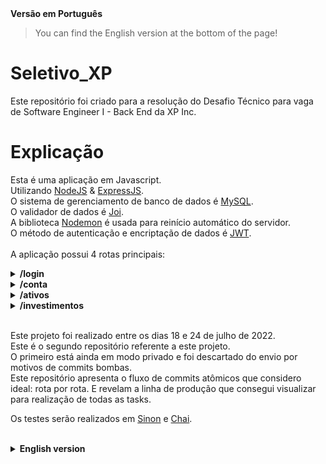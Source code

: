 <detail>
<summary><strong> Versão em Português</summary></strong>

> You can find the English version at the bottom of the page!

# Seletivo_XP
Este repositório foi criado para a resolução do Desafio Técnico para vaga de Software Engineer I - Back End da XP Inc.

# Explicação

Esta é uma aplicação em Javascript.</br>
Utilizando [NodeJS](https://nodejs.org/en/about/) & [ExpressJS](https://expressjs.com/pt-br/).</br>
O sistema de gerenciamento de banco de dados é [MySQL](https://www.mysql.com/).</br>
O validador de dados é [Joi](https://joi.dev/).</br>
A biblioteca [Nodemon](https://nodemon.io/) é usada para reinício automático do servidor.</br>
O método de autenticação e encriptação de dados é [JWT](https://jwt.io/).</br>
</br>
A aplicação possui 4 rotas principais: </br>

<details>
    <summary> <strong> /login </strong> </summary> <br/>

**POST /** </br>
Responsável por verificar a existência de cliente X no sistema da corretora e gerar um token de permissão para transações e navegação dentro da conta. Recebe o seguinte objeto no body::
```javascript
    {
        "email": "joaosilva@gmail.com",
        "password": "12345678"
    }
```
</br>
Caso as informações de login estejam cadastradas a alguma pessoa cliente presente no banco de dados, o login é feito e o token será retornado:

```javascript
    {
        "token": "eyJhbGciOiJIUzI1NiIsInR5cCI6IkpXVCJ9.eyJlbWFpbCI6ImpvYW9zaWx2YUBnbWFpbC5jb20iLCJzZW5oYSI6IjM0NTU2Nzg4IiwiaWF0IjoxNjU4Njg3NDA2LCJleHAiOjE2NTg2OTEwMDZ9.tgvirutyh2yZRAaJY90TLgDzNNiDwAgfFvzh2AqbPpU"
    }
```
> A resposta do servidor será 200 OK.</br>
> Este token deve ser utilizado em todas as rotas da aplicação na Key Authorization do Header e possui validade de 1h. Após vencimento, é preciso realizar novo login para geração de novo token.
</br>

Caso não:

```javascript
    {
        "message": "No client registered under such data."
    }
```
> A resposta do servidor será 404 Not Found.
</br>
</details>

<details>
    <summary> <strong> /conta </strong> </summary> <br/>

**GET /:codCliente** </br>
Responsável por consultar o saldo do cliente especificado pelo ID:codCliente presente na url, caso o codCliente exista no bando de dados, retornará o seguinte objeto:<br/>
```javascript
    {
        "codCliente": 1,    // ID do cliente.
        "saldo": 335.00  // saldo do cliente 1.
    }
```
> A resposta do servidor será 200 OK.
</br>

Caso não exista cliente relacionado a IDentificador da url, o retorno será:</br>
```javascript
    {
        "message": "Client not found."
    }
```
> A resposta do servidor será 404 Not Found.
</br>

**POST /saque** </br>
Responsável por descontar um valor X do saldo do cliente. Recebendo o seguinte objeto no body:<br/>
```javascript
        {
            "codCliente": 1, // IDentificador do cliente no database.
            "valor": 100.00  // valor a ser descontado_sacado da conta do cliente 1.
        }
```
</br>

Caso o valor a ser sacado esteja disponível em conta, retorna o saldo atualizado do cliente após saque:</br>
```javascript
        {
            "codCliente": 2, // IDentificador do cliente no database.
            "saldo": 235.00  // saldo da conta pós-saque
        }
```
> A resposta do servidor será 200 OK.
</br>

Caso nao: </br>
```javascript
    {
        "message": "Not enough funds."
    }
```
> A resposta do servidor será 400 Bad Request.
</br>

**POST /deposito**  </br>
Responsável por depositar um valor X no saldo do cliente. Recebendo o seguinte objeto no body:</br>
```javascript
        {
            "codCliente": 1, // IDentificador do cliente no database.
            "valor": 300.00  // valor a ser depositado na conta do cliente 1.
        }
```
</br>

Caso o codCliente faça referência a algum IDentificador cadastrado no sistema, retorna o saldo atualizado do cliente após depósito: </br>
```javascript
        {
            "codCliente": 1, // IDentificador do cliente no database.
            "saldo": 535.00  // saldo pós-depósito.
        }
```
> A resposta do servidor será 200 OK.
</br>

Caso não, retorna:
```javascript
    {
        "message": "Client not found."
    }
```
> A resposta do servidor será 404 Not Found.
</br>
</details>

<details>
    <summary> <strong> /ativos </strong> </summary> <br/>

**GET /:codAtivo** </br>
Responsável por consultar todas as informações referentes ao ativo identificado na url. </br>
```javascript
        {
            "codAtivo": 65,  // IDentificador do ativo.
            "qtdeAtivo": 49, // quantidade do ativo 65 disponível para venda na corretora.
            "valor": "12.50" // preço de cada ação do ativo 65.
        }
```
> A resposta do servidor será 200 OK.
</br>

Caso o IDentificador não faça referência a algum ativo da corretora, o retorno será:
```javascript
    {
        "message": "No asset registered under this identifier."
    }
```
> A resposta do servidor será 404 Not Found.
</br>

**GET /cliente/:codCliente** </br>
Responsável por consultar todos os ativos que o cliente de ID X, especificado na url, possui naquela corretora, retornando um array de objeto, como por exemplo:</br>
```javascript
        [
            {
                "codCliente": 1,
                "codAtivo": 65,
                "qtdeAtivo": 0,
                "valor": 12.50,
            },
            {
                "codCliente": 1,
                "codAtivo": 73,
                "qtdeAtivo": 10,
                "valor": 2.50
            }
        ]
```
> A resposta do servidor será 200 OK.
</br>

Caso não exista cliente cadastrado sob tal IDentificador, o retorno será:
```javascript
    {
        "message": 'No assets found for this client.'
    }
```
> A resposta do servidor será 404 Not Found.
</br>
</details>

<details>
    <summary> <strong> /investimentos </strong> </summary> <br/>

**POST /vender** </br>
Responsável por vender X ativos de determinado cliente de acordo com sua carteira. Recebe o seguinte objeto no body:</br>
```javascript
        {
            "codCliente": 1, // conta do cliente que vai vender os ativos.
            "codAtivo": 65,  // código do ativo que será vendido.
            "qtdeAtivo": 9  // quantidade de ativos que será vendida.
        }
```
</br>

Caso, a pessoa cliente em questão tenha a quantidade de ações em carteira para realizar o montante da venda, o retorno será:</br>

```javascript
        {
            "message": "Assets sold!"
        }
```
> A resposta do servidor será 200 OK.
</br>

Caso não:</br>
```javascript
        {
            "message": "Not enough assets to complete the sell."
        }
```
> A resposta do servidor será 400 Bad Request.
</br>

**POST /comprar** </br>
Responsável por comprar X ações de ativo X por determinado cliente. Recebe o seguinte objeto no body:<br/>
 ```javascript
        {
            "codCliente": 1,  // IDentificador do cliente que realiza a compra.
            "codAtivo": 65,   // IDentificador do ativo sendo comprado.
            "qtdeAtivo": 100  // quantidade de ativos a serem comprados.
        }
```
</br>

Caso o cliente possua saldo suficiente para comprar a quantidade que deseja **&&** a quantidade desejada esteja disponível em estoque para venda, o retorno é:
```javascript
    {
        "message": "Your purchase has been successful. And you current balance is ${xxxx}."
    }
```
> A resposta do servidor será 200 OK.
</br>

Caso o cliente não possua saldo suficiente para comprar a quantidade desejada, o retorno é:
```javascript
    {
        "message": "Client does not have the required amount to finish this purchase."
    }
```
> A resposta do servidor será 400 Bad Request.
</br>

Caso o cliente possua saldo suficiente para realizar a compra mas o ativo não tenha a quantidade desejada disponível para venda, o retorno será:
```javascript
    {
        "message": "Not enough assets available for this purchase. Try a different amount."
    }
```
> A resposta do servidor será 400 Bad Request.
</br>
</details>
</br>

Este projeto foi realizado entre os dias 18 e 24 de julho de 2022.</br>
Este é o segundo repositório referente a este projeto. </br>
O primeiro está ainda em modo privado e foi descartado do envio por motivos de commits bombas.</br>
Este repositório apresenta o fluxo de commits atômicos que considero ideal: rota por rota. E revelam a linha de produção que consegui visualizar para realização de todas as tasks. </br>

Os testes serão realizados em [Sinon](https://sinonjs.org/) e [Chai](https://www.chaijs.com/). </br>

</details>
</br>

<details>
    <summary> <strong> English version </strong> </summary>

# Selection_XP
This repository contains the solution created to compete for a Software Engineer I - Back End vacancy at XP Inc.

# Explicação


This is a Javascript application.</br>
Using [NodeJS](https://nodejs.org/en/about/) & [ExpressJS](https://expressjs.com/pt-br/).</br>
The database management system used is [MySQL](https://www.mysql.com/).</br>
The data validator used is [Joi](https://joi.dev/).</br>
The library [Nodemon](https://nodemon.io/) is used for automatic server restart.</br>
The authentication and data encryption method used is[JWT](https://jwt.io/).</br>
</br>
The application has 4 main routes:</br>

<details>
    <summary> <strong> /login </strong> </summary> <br/>

**POST /** </br>
Responsible for verifying the existence of customer X in the broker's system and generating a permission token for transactions and navigation within the account. Receives this object from the body:
```javascript
    {
        "email": "joaosilva@gmail.com",
        "password": "12345678"
    }
```
</br>

If the login information in the body is registered to a customer present in the database, the login is made and the token will be returned:
```javascript
    {
        "token": "eyJhbGciOiJIUzI1NiIsInR5cCI6IkpXVCJ9.eyJlbWFpbCI6ImpvYW9zaWx2YUBnbWFpbC5jb20iLCJzZW5oYSI6IjM0NTU2Nzg4IiwiaWF0IjoxNjU4Njg3NDA2LCJleHAiOjE2NTg2OTEwMDZ9.tgvirutyh2yZRAaJY90TLgDzNNiDwAgfFvzh2AqbPpU"
    }
```
> The server's response will be 200 OK.</br>
> This token must be used in all application routes in the Header's Key Authorization and is valid for 1h. After expiration, a new login is required to generate a new token.
</br>

If not:

```javascript
    {
        "message": "No client registered under such data."
    }
```
> The server's response will be 404 Not Found.
</br>
</details>

<details>
    <summary> <strong> /conta </strong> </summary> <br/>

**GET /:codCliente** </br>
Responsible for querying the customer balance specified by the ID:codCliente present in the url, if the codClient exists in the database, it will return the following object:<br/>
```javascript
    {
        "codCliente": 1,    // client ID.
        "saldo": 335.00  // client's balance.
    }
```
> The server's response will be 200 OK.
</br>

If there is no client related to the url ID, the return will be:</br>
```javascript
    {
        "message": "Client not found."
    }
```
> The server's response will be 404 Not Found.
</br>

**POST /saque** </br>
Responsible for deducting an amount X from the customer's balance. Getting the following object in the body:<br/>
```javascript
        {
            "codCliente": 1, // client's ID.
            "valor": 100.00  // value to be withdrawn from account
        }
```
</br>

If the amount to be withdrawn is available in the account it returns the updated balance of the customer after withdrawal: </br>
```javascript
        {
            "codCliente": 2, // client's ID.
            "saldo": 235.00  // account balance after withdrawal.
        }
```
> The server's response will be 200 OK.
</br>

If not: </br>
```javascript
    {
        "message": "Not enough funds."
    }
```
> The server's response will be 400 Bad Request.
</br>

**POST /deposito**  </br>
Responsible for depositing an amount X in the customer's balance. Getting the following object in the body:</br>
```javascript
        {
            "codCliente": 1, // client's ID.
            "valor": 300.00  // amount to be deposited into the account.
        }
```
</br>

If the codCLient refers to an IDentifier registered in the system, it returns the client's updated balance after deposit:</br>
```javascript
        {
            "codCliente": 1, // client's ID.
            "saldo": 535.00  // balance after deposit.
        }
```
> The server's response will be 200 OK.
</br>


If not, returns:
```javascript
    {
        "message": "Client not found."
    }
```
> The server's response will be 404 Not Found.
</br>
</details>

<details>
    <summary> <strong> /ativos </strong> </summary> <br/>

**GET /:codAtivo** </br>
Responsible for consulting all information regarding the asset identified in the url. </br>
```javascript
        {
            "codAtivo": 65,  // asset's ID.
            "qtdeAtivo": 49, // amount of asset 65 available for sale at the brokerage firm.
            "valor": "12.50" // price of each share of the asset 65.
        }
```
> The server's response will be 200 OK.
</br>

If the IDentifier does not refer to any asset of the brokerage firm, the return will be:
```javascript
    {
        "message": "No asset registered under this identifier."
    }
```
> The server's response will be 404 Not Found.
</br>

**GET /cliente/:codCliente** </br>
Responsible for consulting all the assets that the client with the ID specified in the url has in that brokerage, returning an array of objects, for example:</br>
```javascript
        [
            {
                "codCliente": 1,
                "codAtivo": 65,
                "qtdeAtivo": 0,
                "valor": 12.50,
            },
            {
                "codCliente": 1,
                "codAtivo": 73,
                "qtdeAtivo": 10,
                "valor": 2.50
            }
        ]
```
> The server's response will be 200 OK.
</br>

If there is no customer registered under such ID, the return will be:
```javascript
    {
        "message": 'No assets found for this client.'
    }
```
> The server's response will be 404 Not Found.
</br>
</details>

<details>
    <summary> <strong> /investimentos </strong> </summary> <br/>

**POST /vender** </br>
Responsible for selling X assets of a given customer according to their portfolio. Get the following object in the body:</br>
```javascript
        {
            "codCliente": 1, // account of the client who will sell the assets.
            "codAtivo": 65,  // ID of the asset to be sold.
            "qtdeAtivo": 9  // number of shares of the asset that will be sold.
        }
```
</br>

</br>
If the customer in question has the amount of shares in the portfolio to carry out the amount of the sale, the return will be:</br>

```javascript
        {
            "message": "Assets sold!"
        }
```
> The server's response will be 200 OK.
</br>

If not:</br>
```javascript
        {
            "message": "Not enough assets to complete the sell."
        }
```
> The server's response will be 400 Bad Request.
</br>

**POST /comprar** </br>
Responsible for buying X shares of asset X by a given customer. Get the following object in the body:<br/>
 ```javascript
        {
            "codCliente": 1, // account of the client who will buy the assets.
            "codAtivo": 65,  // ID of the asset to be bought.
            "qtdeAtivo": 9  // number of shares of the asset that will be bought.
        }
```
</br>

If the customer has enough balance to buy the quantity he wants **&&** the desired quantity is available in stock for sale, the return is:
```javascript
    {
        "message": "Your purchase has been successful. And you current balance is ${xxxx}."
    }
```
> The server's response will be 200 OK.
</br>

If the customer does not have enough balance to buy the desired amount, the return is:
```javascript
    {
        "message": "Client does not have the required amount to finish this purchase."
    }
```
> The server's response will be 400 Bad Request.
</br>

If the customer has enough balance to make the purchase but the asset does not have the desired quantity available for sale, the return will be:
```javascript
    {
        "message": "Not enough assets available for this purchase. Try a different amount."
    }
```
> The server's response will be 400 Bad Request.
</br>
</details>
</br>

</br>
This project was carried out between the 18th and 24th of July 2022.</br>
The first one is still in private mode and has been dropped from submission due to bomb commits.</br>
This repository presents the flow of atomic commits that I think is ideal: route by route. And they reveal the production line that I was able to visualize to carry out all the tasks. </br>

The tests will be carried out using [Sinon](https://sinonjs.org/) e [Chai](https://www.chaijs.com/). </br>
</details>
</br>
</details>